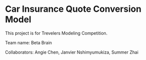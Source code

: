 # Car Insurance Quote Conversion Model

This project is for Trevelers Modeling Competition.

Team name: Beta Brain 

Collaborators: Angie Chen, Janvier Nshimyumukiza, Summer Zhai
